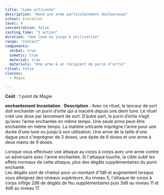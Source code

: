 ```yaml
---
title: "Lame urticante"
description: "Rend une arme particulèrement douloureuse"
school: Evocation
level: 0
concentration: false
casting_time: "1 action"
duration: "Une lune ou jusqu'à utilisation"
range: "contact"
components:
  verbal: true
  somatic: true
  material: true
  materials: "Une arme & un récipient de purin d’ortie"
ritual: false
classes:
  - Magie

---
```

**Coût** : 1 point de Magie

**enchantement**
**Incantation** : 
**Description** : Avec ce rituel, le lanceur de sort doit enchanter un purin d’ortie qui a macéré depuis une demi lune. Le rituel créé une dose par lancement de sort. D’autre part, le purin d’ortie n’agit qu’avec l’arme enchantée en même temps. Une seule arme peut-être enchantée en même temps. La matière urticante imprègne l'arme pour une durée d'une lune ou jusqu'à son utilisation. Une arme de la taille d'une dague peut s'imprégner de 3 doses, une épée de 6 doses et une arme à deux mains de 9 doses.

Lorsque vous effectuez une attaque au corps à corps avec une arme contre un adversaire avec l'arme enchantée. Si l'attaque touche, la cible subit les effets normaux de cette attaque, plus des dégâts supplémentaires du purin enchanté.	 
Les dégâts sont de chaleur pour un montant d'1d6 et augmentent lorsque vous atteignez des niveaux supérieurs. Au niveau 5, l'attaque de corps à corps inflige 2d6 de dégâts de feu supplémentaires puis 3d6 au niveau 11 et 4d6 au niveau 17.  
